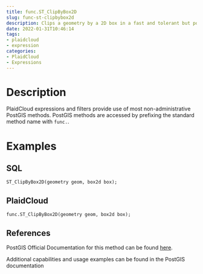 ```yaml
---
title: func.ST_ClipByBox2D
slug: func-st-clipbybox2d
description: Clips a geometry by a 2D box in a fast and tolerant but possibly invalid way
date: 2022-01-31T10:46:14
tags:
- plaidcloud
- expression
categories:
- PlaidCloud
- Expressions
---
```



# Description


PlaidCloud expressions and filters provide use of most non-administrative PostGIS methods. PostGIS methods are accessed by prefixing the standard method name with `func.`.



# Examples


## SQL



```
ST_ClipByBox2D(geometry geom, box2d box);
```


## PlaidCloud



```
func.ST_ClipByBox2D(geometry geom, box2d box);
```


## References


PostGIS Official Documentation for this method can be found [here](https://postgis.net/docs/manual-3.1/ST_ClipByBox2D.html).



Additional capabilities and usage examples can be found in the PostGIS documentation

